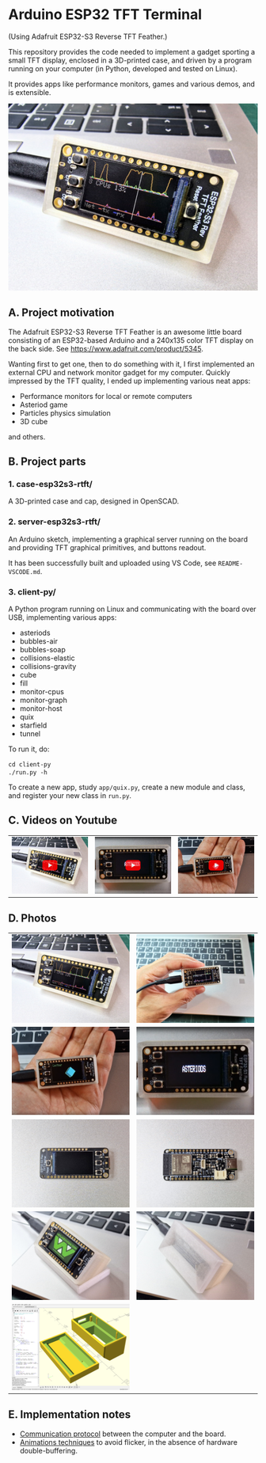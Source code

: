 # Arduino ESP32 TFT Terminal

(Using Adafruit ESP32-S3 Reverse TFT Feather.)

This repository provides the code needed to implement a gadget
sporting a small TFT display, enclosed in a 3D-printed case, and
driven by a program running on your computer (in Python, developed and
tested on Linux).

It provides apps like performance monitors, games and various demos,
and is extensible.

![Alt text](media/20240525_133408-thumb.png?raw=true "Title")

## A. Project motivation

The Adafruit ESP32-S3 Reverse TFT Feather is an awesome little board
consisting of an ESP32-based Arduino and a 240x135 color TFT display
on the back side. See https://www.adafruit.com/product/5345.

Wanting first to get one, then to do something with it, I first
implemented an external CPU and network monitor gadget for my
computer. Quickly impressed by the TFT quality, I ended up
implementing various neat apps:

- Performance monitors for local or remote computers
- Asteriod game
- Particles physics simulation
- 3D cube

and others.

## B. Project parts

### 1. case-esp32s3-rtft/

A 3D-printed case and cap, designed in OpenSCAD.

### 2. server-esp32s3-rtft/

An Arduino sketch, implementing a graphical server running on the
board and providing TFT graphical primitives, and buttons readout.

It has been successfully built and uploaded using VS Code, see
`README-VSCODE.md`.

### 3. client-py/

A Python program running on Linux and communicating with the board
over USB, implementing various apps:

  - asteriods
  - bubbles-air
  - bubbles-soap
  - collisions-elastic
  - collisions-gravity
  - cube
  - fill
  - monitor-cpus
  - monitor-graph
  - monitor-host
  - quix
  - starfield
  - tunnel

To run it, do:
```
cd client-py
./run.py -h
```

To create a new app, study `app/quix.py`, create a new module and
class, and register your new class in `run.py`.

## C. Videos on Youtube

|            |             |             |
|------------|-------------|-------------|
| [![Video on Youtube](media/yt-Nq5qLFQl3gA.jpg)](https://youtu.be/Nq5qLFQl3gA) | [![Video on Youtube](media/yt-HaPi0cx6-W8.jpg)](https://youtu.be/HaPi0cx6-W8) | [![Video on Youtube](media/yt-vNK-JPLklLs.jpg)](https://youtu.be/vNK-JPLklLs) | |

## D. Photos

|            |             |
|------------|-------------|
| ![CPU+net monitor](media/20240525_145648.jpg?raw=true        "CPU+net monitor") | ![CPU+net monitor ](media/20240525_144050.jpg?raw=true       "CPU+net monitor" ) |
| ![Playing 3D cube](media/20240525_142735-thumb.png?raw=true  "Playing 3D cube") | ![Playing Asteriod](media/20240525_132939-thumb.png?raw=true "Playing Asteriod") |
| ![TFT side       ](media/20240525_144544.jpg?raw=true        "TFT side"       ) | ![ESP32 side      ](media/20240525_144614.jpg?raw=true       "ESP32 side"      ) |
| ![Case on cap    ](media/20240525_124410.jpg?raw=true        "Case on cap"    ) | ![Case closed     ](media/20240525_124520.jpg?raw=true       "Case closed"     ) |
| ![Case on cap    ](media/esp32s3-rtft-case.scad.png?raw=true "Case on cap"    ) |  |

## E. Implementation notes

- [Communication protocol](README-protocol.md) between the computer and the board.
- [Animations techniques](README-animations.md) to avoid flicker, in the absence of hardware double-buffering.

